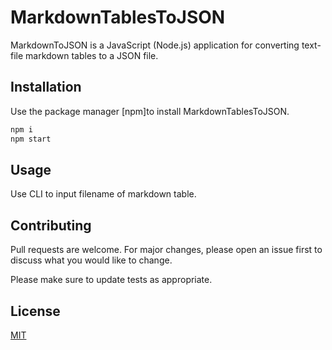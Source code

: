 # MarkdownTablesToJSON

MarkdownToJSON is a JavaScript (Node.js) application for converting text-file markdown  tables to a JSON file.

## Installation

Use the package manager [npm]to install MarkdownTablesToJSON.

```bash
npm i
npm start
```

## Usage
Use CLI to input filename of markdown table.

## Contributing
Pull requests are welcome. For major changes, please open an issue first to discuss what you would like to change.

Please make sure to update tests as appropriate.

## License
[MIT](https://choosealicense.com/licenses/mit/)